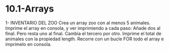 # 10.1-Arrays
 
1- INVENTARIO DEL ZOO
Crea un array zoo con al menos 5 animales.
Imprime el array en consola, y ver imprimiendo a cada paso:
Añade dos al final.
Pero resta uno al final.
Cambia el tercero por otro.
Imprime el total de animales con la propiedad length.
Recorre con un bucle FOR todo el array e imprímelo en consola.